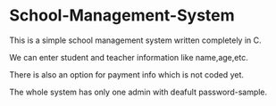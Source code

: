 # School-Management-System
This is a simple school management system written completely in C.

We can enter student and teacher information like name,age,etc.

There is also an option for payment info which is not coded yet.

The whole system has only one admin with deafult password-sample.
